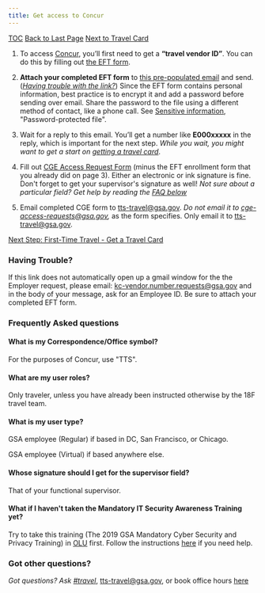```yaml
---
title: Get access to Concur
---
```


[TOC](/travel-guide-table-of-contents)
[Back to Last Page](/first-time-travel-get-in-concur-start)
[Next to Travel Card](/first-time-travel-travel-card)

1. To access [Concur](http://travel.gsa.gov/), you’ll first need to get a **“travel vendor ID”**. You can do this by filling out [the EFT form](https://drive.google.com/a/gsa.gov/file/d/0B0Kck5dqF_Ebb0FFZ29RR0JmVVk/view?usp=sharing).

2.  **Attach your completed EFT form** to [this pre-populated email](https://mail.google.com/mail/?view=cm&ui=2&tf=0&fs=1&to=kc-vendor.number.requests%40gsa.gov&su=Request%20to%20Obtain%20Employee%20ID&body=To%20KC%20Vendor%2C%0A%0ACould%20I%20please%20have%20my%20employee%20ID%3F%0A%0AThank%20you%2C%0A) and send.
([_Having trouble with the link?_](#having-trouble)) Since the EFT form contains personal information, best practice is to encrypt it and add a password before sending over email. Share the password to the file using a different method of contact, like a phone call. See [Sensitive information]({{site.baseurl}}/sensitive-information/), "Password-protected file".

3. Wait for a reply to this email.
You’ll get a number like **E000xxxxx** in the reply, which is important for the next step. _While you wait, you might want to get a start on [getting a travel card](/first-time-travel-travel-card)_.

4. Fill out [CGE Access Request Form](https://drive.google.com/a/gsa.gov/file/d/0B0Kck5dqF_EbM3ZRaHRqRHFWSzA/view?usp=sharing) (minus the EFT enrollment form that you already did on page 3).
Either an electronic or ink signature is fine. Don't forget to get your supervisor's signature as well! _Not sure about a particular field? Get help by reading the_ [_FAQ below_](#frequently-asked-questions)

5. Email completed CGE form to [tts-travel@gsa.gov](mailto:tts-travel@gsa.gov). _Do not email it to cge-access-requests@gsa.gov,_ as the form specifies. Only email it to tts-travel@gsa.gov.


[Next Step: First-Time Travel - Get a Travel Card](/first-time-travel-travel-card)


### Having Trouble?
If this link does not automatically open up a gmail window for the the Employer request, please email:  kc-vendor.number.requests@gsa.gov and in the body of your message, ask for an Employee ID. Be sure to attach your completed EFT form.


### Frequently Asked questions

#### What is my Correspondence/Office symbol?
For the purposes of Concur, use "TTS".

#### What are my user roles?
Only traveler, unless you have already been instructed otherwise by the 18F travel team.

#### What is my user type?
GSA employee (Regular) if based in DC, San Francisco, or Chicago.

GSA employee (Virtual) if based anywhere else.

#### Whose signature should I get for the supervisor field?
That of your functional supervisor.

#### What if I haven't taken the Mandatory IT Security Awareness Training yet?
Try to take this training (The 2019 GSA Mandatory Cyber Security and Privacy Training) in [OLU](gsaolu.gsa.gov) first. Follow the instructions [here](https://handbook.18f.gov/olu/#help-with-olu) if you need help.

### Got other questions?

*Got questions? Ask [#travel](https://gsa-tts.slack.com/messages/travel)*, [tts-travel@gsa.gov](mailto:tts-travel@gsa.gov), or book office hours [here](https://sites.google.com/a/gsa.gov/tts-office-hours/)
